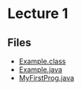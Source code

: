 # Lecture 1

## Files

- [Example.class](Example.class)
- [Example.java](Example.java)
- [MyFirstProg.java](MyFirstProg.java)
